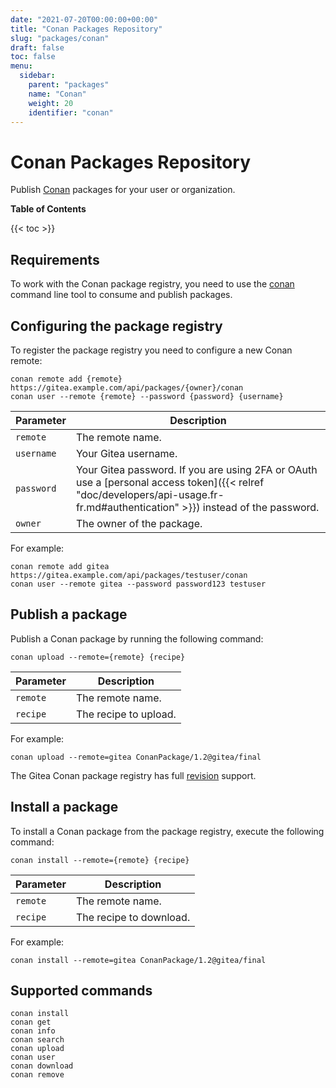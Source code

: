```yaml
---
date: "2021-07-20T00:00:00+00:00"
title: "Conan Packages Repository"
slug: "packages/conan"
draft: false
toc: false
menu:
  sidebar:
    parent: "packages"
    name: "Conan"
    weight: 20
    identifier: "conan"
---
```


# Conan Packages Repository

Publish [Conan](https://conan.io/) packages for your user or organization.

**Table of Contents**

{{< toc >}}

## Requirements

To work with the Conan package registry, you need to use the [conan](https://conan.io/downloads.html) command line tool to consume and publish packages.

## Configuring the package registry

To register the package registry you need to configure a new Conan remote:

```shell
conan remote add {remote} https://gitea.example.com/api/packages/{owner}/conan
conan user --remote {remote} --password {password} {username}
```

| Parameter  | Description |
| -----------| ----------- |
| `remote`   | The remote name. |
| `username` | Your Gitea username. |
| `password` | Your Gitea password. If you are using 2FA or OAuth use a [personal access token]({{< relref "doc/developers/api-usage.fr-fr.md#authentication" >}}) instead of the password. |
| `owner`    | The owner of the package. |

For example:

```shell
conan remote add gitea https://gitea.example.com/api/packages/testuser/conan
conan user --remote gitea --password password123 testuser
```

## Publish a package

Publish a Conan package by running the following command:

```shell
conan upload --remote={remote} {recipe}
```

| Parameter | Description |
| ----------| ----------- |
| `remote`  | The remote name. |
| `recipe`  | The recipe to upload. |

For example:

```shell
conan upload --remote=gitea ConanPackage/1.2@gitea/final
```

The Gitea Conan package registry has full [revision](https://docs.conan.io/en/latest/versioning/revisions.html) support.

## Install a package

To install a Conan package from the package registry, execute the following command:

```shell
conan install --remote={remote} {recipe}
```

| Parameter | Description |
| ----------| ----------- |
| `remote`  | The remote name. |
| `recipe`  | The recipe to download. |

For example:

```shell
conan install --remote=gitea ConanPackage/1.2@gitea/final
```

## Supported commands

```
conan install
conan get
conan info
conan search
conan upload
conan user
conan download
conan remove
```
